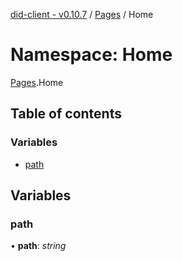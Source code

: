 [did-client - v0.10.7](../README.md) / [Pages](pages.md) / Home

# Namespace: Home

[Pages](pages.md).Home

## Table of contents

### Variables

- [path](pages.home.md#path)

## Variables

### path

• **path**: *string*
